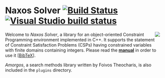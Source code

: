 # Naxos Solver [![Build Status](https://travis-ci.org/pothitos/naxos.svg?branch=master)](https://travis-ci.org/pothitos/naxos "Compilation for Linux and tests") [![Visual Studio build status](https://ci.appveyor.com/api/projects/status/github/pothitos/naxos?svg=true "Compilation for Windows")](https://ci.appveyor.com/project/pothitos/naxos)

<img src="https://rawgit.com/pothitos/naxos/master/manual/figures/logo.svg" align="right">

Welcome to _Naxos Solver_, a library for an object-oriented
Constraint Programming environment implemented in C++. It
supports the statement of Constraint Satisfaction Problems
(CSPs) having constrained variables with finite domains
containing integers. Please read the
[__manual__](manual/README.md) in order to use it
[[BibTeX](manual/naxos.bib)].

_Amorgos_, a search methods library written by Foivos
Theocharis, is also included in the `plugins` directory.
